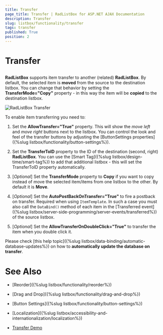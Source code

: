 ```yaml
---
title: Transfer
page_title: Transfer | RadListBox for ASP.NET AJAX Documentation
description: Transfer
slug: listbox/functionality/transfer
tags: transfer
published: True
position: 2
---
```


# Transfer

## 

**RadListBox** supports item transfer to another (related) **RadListBox**. By default, the selected item is **moved** from the source to the destination listbox. You can change that behavior by setting the **TransferMode="Copy"** property - in this way the item will be **copied** to the destination listbox.

![RadListBox Transfer](images/listbox_transfer.png)

To enable item transferring you need to:

1. Set the **AllowTransfer="True"** property. This will show the *move left* and *move right* buttons next to the listbox. You can control the look and feel of the transfer buttons by adjusting the [ButtonSettings properties]({%slug listbox/functionality/button-settings%}).

2. Set the **TransferToID** property to the ID of the destination (second, right) **RadListBox**. You can use the [Smart Tag]({%slug listbox/design-time/smart-tag%}) to add that additional listbox - this will set the TransferToID property automatically.

3. [*Optional*] Set the **TransferMode** property to **Copy** if you want to copy instead of move the selected item/items from one listbox to the other. By default it is **Move**.

4. [*Optional*] Set the **AutoPostBackOnTransfer="True"** to fire a postback on transfer. Required when using `ItemTemplate`. In such a case you must also call the `DataBind()` method of each item in the [Transferred event]({%slug listbox/server-side-programming/server-events/transferred%}) of the source listbox.

5. [*Optional*] Set the **AllowTransferOnDoubleClick="True"** to transfer the item when you double click it.

Please check [this help topic]({%slug listbox/data-binding/automatic-database-updates%}) on how to **automatically update the database on transfer**.



# See Also

 * [Reorder]({%slug listbox/functionality/reorder%})

 * [Drag and Drop]({%slug listbox/functionality/drag-and-drop%})

 * [Button Settings]({%slug listbox/functionality/button-settings%})

 * [Localization]({%slug listbox/accessibility-and-internationalization/localization%})

 * [Transfer Demo](https://demos.telerik.com/aspnet-ajax/listbox/examples/functionality/transfer/defaultcs.aspx)
